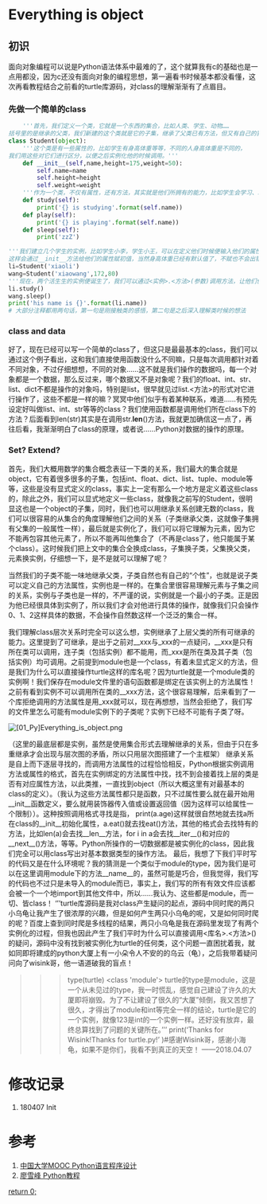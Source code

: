 # Everything is object
## 初识
面向对象编程可以说是Python语法体系中最难的了，这个就算我有c的基础也是一点用都没，因为c还没有面向对象的编程思想，第一遍看书时候基本都没看懂，这次再看教程结合之前看的turtle库源码，对class的理解渐渐有了点眉目。
### 先做一个简单的class
```Python
    '''首先，我们定义一个类，它就是一个东西的集合，比如人类、学生、动物……
括号里的是继承的父类，我们新建的这个类就是它的子集，继承了父类已有方法，但又有自己的独有方法'''
class Student(object):
    '''这个类是有一些属性的，比如学生有身高体重等等，不同的人身高体重是不同的，
我们用这些对它们进行区分，以便之后实例化他的时候调用。'''
    def __init__(self,name,height=175,weight=50):
        self.name=name
        self.height=height
        self.weight=weight
    '''作为一个类，不仅有属性，还有方法，其实就是他们所拥有的能力，比如学生会学习、玩、睡'''
    def study(self):
        print('{} is studying'.format(self.name))
    def play(self):
        print('{} is playing'.format(self.name))
    def sleep(self):
        print('zzZ')

'''我们建立几个学生的实例，比如学生小李，学生小王，可以在定义他们时候便输入他们的属性，
这样会通过__init__方法给他们的属性赋初值，当然身高体重已经有默认值了，不赋也不会出错'''
li=Student('xiaoli')
wang=Student('xiaowang',172,80)
'''现在，两个活生生的实例便诞生了，我们可以通过<实例>.<方法>(参数)调用方法，让他们使用自己作为学生所拥有的能力，（因为现在他们只是学生类，只会学生所具备的能力），也可以通过<实例>.<属性>调出属性'''
li.study()
wang.sleep()
print('his name is {}'.format(li.name))
# 大部分注释都用两句话，第一句是刚接触类的感悟，第二句是之后深入理解类时候的想法
```
### class and data
好了，现在已经可以写一个简单的class了，但这只是最最基本的class，我们可以通过这个例子看出，这和我们直接使用函数没什么不同嘛，只是每次调用都针对着不同对象，不过仔细想想，不同的对象……这不就是我们操作的数据吗，每一个对象都是一个数据，那么反过来，哪个数据又不是对象呢？我们的float、int、str、list、dict不都是操作的对象吗，特别是list，很早就见过list.<方法>的形式对它进行操作了，这些不都是一样的嘛？冥冥中他们似乎有着某种联系，难道……有预先设定好叫做list、int、str等等的class？我们使用函数都是调用他们所在class下的方法？后面看到len(str)其实是在调用str.__len__()方法，我就更加确信这一点了，再往后看，我渐渐明白了class的原理，或者说……Python对数据的操作的原理。

### Set? Extend?
首先，我们大概用数学的集合概念表征一下类的关系，我们最大的集合就是object，它有着很多很多的子集，包括int、float、dict、list、tuple、module等等，这些是没有显式定义的class，事实上一定有那么一个地方是定义着这些class的，除此之外，我们可以显式地定义一些class，就像我之前写的Student，很明显这也是一个object的子集，同时，我们也可以用继承关系创建无数的class，我们可以很容易的从集合的角度理解他们之间的关系（子类继承父类，这就像子集拥有父集的一般属性一样），最后就是实例化了，我们可以将它理解为元素，因为它不能再包容其他元素了，所以不能再叫他集合了（不再是class了，他只能属于某个class）。这时候我们把上文中的集合全换成class，子集换子类，父集换父类，元素换实例，仔细想一下，是不是就可以理解了呢？

当然我们的子类不能一味地继承父类，子类自然也有自己的“个性”，也就是说子类可以定义自己的方法属性，实例也是一样的。在集合里很容易理解元素与子集之间的关系，实例与子类也是一样的，不严谨的说，实例就是一个最小的子类。正是因为他已经很具体到实例了，所以我们才会对他进行具体的操作，就像我们只会操作0、1、2这样具体的数据，不会操作自然数这样一个泛泛的集合一样。

我们理解class层次关系时完全可以这么想，实例继承了上层父类的所有可继承的能力。这里提到了可继承，是出于之前对__xxx与_xxx的一点疑问，__xxx是只有所在类可以调用，连子类（包括实例）都不能用，而_xxx是所在类及其子类（包括实例）均可调用。之前提到module也是一个class，有着未显式定义的方法，但是我们为什么可以直接操作turtle这样的库名呢？因为turtle就是一个module类的实例啊！我们保存在module文件里的语句函数都是绑定在该实例上的方法属性！之前有看到实例不可以调用所在类的__xxx方法，这个很容易理解，后来看到了一个库拒绝调用的方法属性是用_xxx就可以，现在再想想，当然会拒绝了，我们写的文件里怎么可能有module实例下的子类呢？实例下已经不可能有子类了呀。

![[01_Py]Everything_is_object.png](../Images/[01_Py]Everything_is_object.png)

 
（这里的最底层都是实例，虽然是使用集合形式去理解继承的关系，但由于只在多重继承才会出现与层次图的矛盾，所以只用层次图搭建了一个主框架）
继承关系是自上而下逐层寻找的，而调用方法属性的过程恰恰相反，Python根据实例调用方法或属性的格式，首先在实例绑定的方法属性中找，找不到会接着找上层的类是否有对应属性方法，以此类推，一直找到object（所以大概这里有对最基本的class的定义）。（我认为这些方法属性都只是函数，只不过属性要么就在最开始用__init__函数定义，要么就用装饰器传入值或设置返回值（因为这样可以给属性一个限制））。这种按照调用格式寻找是指， print(a.age)这样就很自然地就去找a所在class的__init__初始化属性，a.eat()就去找eat()方法，其他的格式会去找特有的方法，比如len(a)会去找__len__方法，for i in a会去找__iter__()和对应的__next__()方法，等等。Python所操作的一切数据都是被实例化的class，因此我们完全可以用class写出对基本数据类型的操作方法。
最后，我想了下我们平时写的代码又是在什么环境呢？我的猜测是一个类似于module的type，因为我们是可以在这里调用module下的方法__name__的，虽然可能是巧合，但我觉得，我们写的代码也不过只是未导入的module而已，事实上，我们写的所有有效文件应该都会被一个一个地import到其他文件中，所以……我认为、这些都是module，而一切、皆class！
‘’’turtle库源码是我对class产生疑问的起点，源码中同时爬的两只小乌龟让我产生了很浓厚的兴趣，但是如何产生两只小乌龟的呢，又是如何同时爬的呢？百度上查到同时爬是多线程的结果，两只小乌龟是我在源码里发现了有两个实例化的过程，但我也因此产生了我们平时为什么可以直接调用<库名>.<方法>()的疑问，源码中没有找到被实例化为turtle的任何类，这个问题一直困扰着我，就如同即将建成的python大厦上有一小朵令人不安的的乌云（龟），之后我带着疑问问向了wisink哥，他一语道破我的盲点！
>>> type(turtle)
<class 'module'>
turtle的type是module，这是一个从未见过的type，我一时慌乱，感觉自己建设了许久的大厦即将崩毁。为了不让建设了很久的“大厦”倾倒，我又苦想了很久，才得出了module和int等完全一样的结论，turtle是它的一个实例，就像123是int的一个实例一样。还好没有放弃，最终总算找到了问题的关键所在。’’’
print(‘Thanks for Wisink!Thanks for turtle.py!’ )#感谢Wisink哥，感谢小海龟，如果不是你们，我看不到真正的天空！
——2018.04.07

# 修改记录
1. 180407 Init
# 参考
1. [中国大学MOOC Python语言程序设计](https://www.icourse163.org/course/BIT-268001#/info)
2. [廖雪峰 Python教程](https://www.liaoxuefeng.com/wiki/0014316089557264a6b348958f449949df42a6d3a2e542c000)

[return 0;](../README.md)